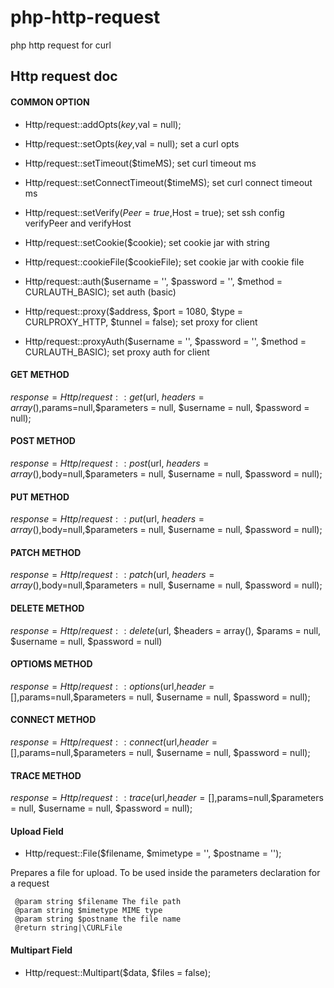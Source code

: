 # php-http-request
php http request for curl

## Http request doc

#### COMMON OPTION

* Http/request::addOpts($key,$val = null);
* Http/request::setOpts($key,$val = null);
set a curl opts

* Http/request::setTimeout($timeMS);
  set curl timeout ms

* Http/request::setConnectTimeout($timeMS);
  set curl connect timeout ms
  
* Http/request::setVerify($Peer = true,$Host = true);
    set ssh config verifyPeer and verifyHost

* Http/request::setCookie($cookie);
   set cookie jar with string
   
* Http/request::cookieFile($cookieFile);
  set cookie jar with cookie file

* Http/request::auth($username = '', $password = '', $method = CURLAUTH_BASIC);
  set auth (basic)

* Http/request::proxy($address, $port = 1080, $type = CURLPROXY_HTTP, $tunnel = false);
  set proxy for client
 
* Http/request::proxyAuth($username = '', $password = '', $method = CURLAUTH_BASIC);
  set proxy auth for client

#### GET METHOD

$response = Http/request::get($url, $headers = array(),$params=null,$parameters = null, $username = null, $password = null);

#### POST METHOD

$response = Http/request::post($url, $headers = array(),$body=null,$parameters = null, $username = null, $password = null);

#### PUT METHOD

$response = Http/request::put($url, $headers = array(),$body=null,$parameters = null, $username = null, $password = null);

#### PATCH METHOD

$response = Http/request::patch($url, $headers = array(),$body=null,$parameters = null, $username = null, $password = null);

#### DELETE METHOD

$response = Http/request::delete($url, $headers = array(), $params = null, $username = null, $password = null)

#### OPTIOMS METHOD

$response = Http/request::options($url,$header=[],$params=null,$parameters = null, $username = null, $password = null);

#### CONNECT METHOD

$response = Http/request::connect($url,$header=[],$params=null,$parameters = null, $username = null, $password = null);

#### TRACE METHOD

$response = Http/request::trace($url,$header=[],$params=null,$parameters = null, $username = null, $password = null);

#### Upload Field

* Http/request::File($filename, $mimetype = '', $postname = '');

Prepares a file for upload. To be used inside the parameters declaration for a request

     @param string $filename The file path
     @param string $mimetype MIME type
     @param string $postname the file name
     @return string|\CURLFile

#### Multipart Field
  
* Http/request::Multipart($data, $files = false);
  

